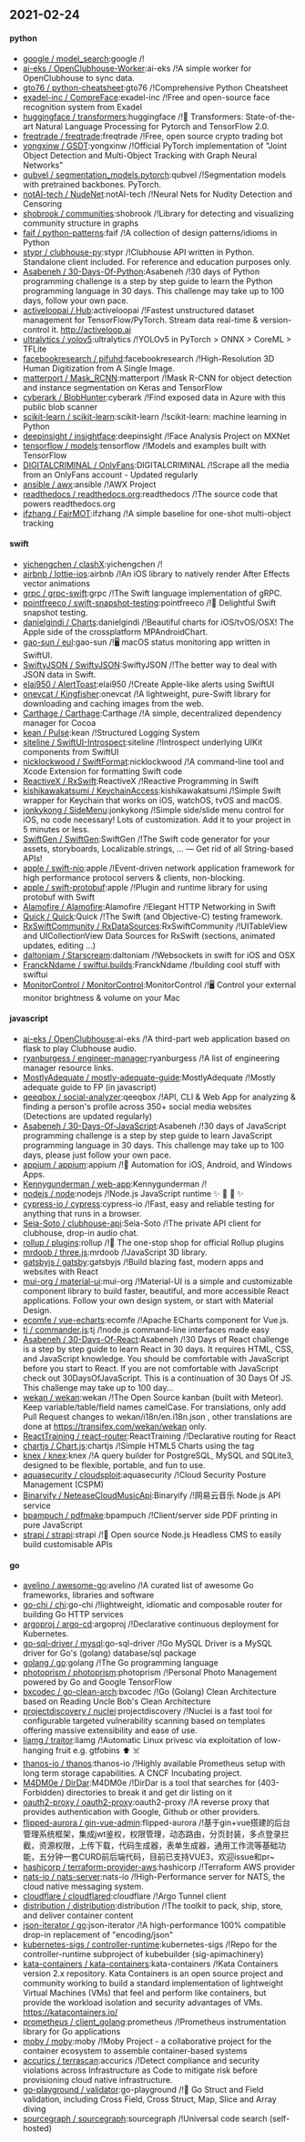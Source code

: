 ## 2021-02-24

#### python
* [google / model_search](https://github.com/google/model_search):google /!
* [ai-eks / OpenClubhouse-Worker](https://github.com/ai-eks/OpenClubhouse-Worker):ai-eks /!A simple worker for OpenClubhouse to sync data.
* [gto76 / python-cheatsheet](https://github.com/gto76/python-cheatsheet):gto76 /!Comprehensive Python Cheatsheet
* [exadel-inc / CompreFace](https://github.com/exadel-inc/CompreFace):exadel-inc /!Free and open-source face recognition system from Exadel
* [huggingface / transformers](https://github.com/huggingface/transformers):huggingface /!🤗
Transformers: State-of-the-art Natural Language Processing for Pytorch and TensorFlow 2.0.
* [freqtrade / freqtrade](https://github.com/freqtrade/freqtrade):freqtrade /!Free, open source crypto trading bot
* [yongxinw / GSDT](https://github.com/yongxinw/GSDT):yongxinw /!Official PyTorch implementation of "Joint Object Detection and Multi-Object Tracking with Graph Neural Networks"
* [qubvel / segmentation_models.pytorch](https://github.com/qubvel/segmentation_models.pytorch):qubvel /!Segmentation models with pretrained backbones. PyTorch.
* [notAI-tech / NudeNet](https://github.com/notAI-tech/NudeNet):notAI-tech /!Neural Nets for Nudity Detection and Censoring
* [shobrook / communities](https://github.com/shobrook/communities):shobrook /!Library for detecting and visualizing community structure in graphs
* [faif / python-patterns](https://github.com/faif/python-patterns):faif /!A collection of design patterns/idioms in Python
* [stypr / clubhouse-py](https://github.com/stypr/clubhouse-py):stypr /!Clubhouse API written in Python. Standalone client included. For reference and education purposes only.
* [Asabeneh / 30-Days-Of-Python](https://github.com/Asabeneh/30-Days-Of-Python):Asabeneh /!30 days of Python programming challenge is a step by step guide to learn the Python programming language in 30 days. This challenge may take up to 100 days, follow your own pace.
* [activeloopai / Hub](https://github.com/activeloopai/Hub):activeloopai /!Fastest unstructured dataset management for TensorFlow/PyTorch. Stream data real-time & version-control it. http://activeloop.ai
* [ultralytics / yolov5](https://github.com/ultralytics/yolov5):ultralytics /!YOLOv5 in PyTorch > ONNX > CoreML > TFLite
* [facebookresearch / pifuhd](https://github.com/facebookresearch/pifuhd):facebookresearch /!High-Resolution 3D Human Digitization from A Single Image.
* [matterport / Mask_RCNN](https://github.com/matterport/Mask_RCNN):matterport /!Mask R-CNN for object detection and instance segmentation on Keras and TensorFlow
* [cyberark / BlobHunter](https://github.com/cyberark/BlobHunter):cyberark /!Find exposed data in Azure with this public blob scanner
* [scikit-learn / scikit-learn](https://github.com/scikit-learn/scikit-learn):scikit-learn /!scikit-learn: machine learning in Python
* [deepinsight / insightface](https://github.com/deepinsight/insightface):deepinsight /!Face Analysis Project on MXNet
* [tensorflow / models](https://github.com/tensorflow/models):tensorflow /!Models and examples built with TensorFlow
* [DIGITALCRIMINAL / OnlyFans](https://github.com/DIGITALCRIMINAL/OnlyFans):DIGITALCRIMINAL /!Scrape all the media from an OnlyFans account - Updated regularly
* [ansible / awx](https://github.com/ansible/awx):ansible /!AWX Project
* [readthedocs / readthedocs.org](https://github.com/readthedocs/readthedocs.org):readthedocs /!The source code that powers readthedocs.org
* [ifzhang / FairMOT](https://github.com/ifzhang/FairMOT):ifzhang /!A simple baseline for one-shot multi-object tracking

#### swift
* [yichengchen / clashX](https://github.com/yichengchen/clashX):yichengchen /!
* [airbnb / lottie-ios](https://github.com/airbnb/lottie-ios):airbnb /!An iOS library to natively render After Effects vector animations
* [grpc / grpc-swift](https://github.com/grpc/grpc-swift):grpc /!The Swift language implementation of gRPC.
* [pointfreeco / swift-snapshot-testing](https://github.com/pointfreeco/swift-snapshot-testing):pointfreeco /!📸
Delightful Swift snapshot testing.
* [danielgindi / Charts](https://github.com/danielgindi/Charts):danielgindi /!Beautiful charts for iOS/tvOS/OSX! The Apple side of the crossplatform MPAndroidChart.
* [gao-sun / eul](https://github.com/gao-sun/eul):gao-sun /!🖥️
macOS status monitoring app written in SwiftUI.
* [SwiftyJSON / SwiftyJSON](https://github.com/SwiftyJSON/SwiftyJSON):SwiftyJSON /!The better way to deal with JSON data in Swift.
* [elai950 / AlertToast](https://github.com/elai950/AlertToast):elai950 /!Create Apple-like alerts using SwiftUI
* [onevcat / Kingfisher](https://github.com/onevcat/Kingfisher):onevcat /!A lightweight, pure-Swift library for downloading and caching images from the web.
* [Carthage / Carthage](https://github.com/Carthage/Carthage):Carthage /!A simple, decentralized dependency manager for Cocoa
* [kean / Pulse](https://github.com/kean/Pulse):kean /!Structured Logging System
* [siteline / SwiftUI-Introspect](https://github.com/siteline/SwiftUI-Introspect):siteline /!Introspect underlying UIKit components from SwiftUI
* [nicklockwood / SwiftFormat](https://github.com/nicklockwood/SwiftFormat):nicklockwood /!A command-line tool and Xcode Extension for formatting Swift code
* [ReactiveX / RxSwift](https://github.com/ReactiveX/RxSwift):ReactiveX /!Reactive Programming in Swift
* [kishikawakatsumi / KeychainAccess](https://github.com/kishikawakatsumi/KeychainAccess):kishikawakatsumi /!Simple Swift wrapper for Keychain that works on iOS, watchOS, tvOS and macOS.
* [jonkykong / SideMenu](https://github.com/jonkykong/SideMenu):jonkykong /!Simple side/slide menu control for iOS, no code necessary! Lots of customization. Add it to your project in 5 minutes or less.
* [SwiftGen / SwiftGen](https://github.com/SwiftGen/SwiftGen):SwiftGen /!The Swift code generator for your assets, storyboards, Localizable.strings, … — Get rid of all String-based APIs!
* [apple / swift-nio](https://github.com/apple/swift-nio):apple /!Event-driven network application framework for high performance protocol servers & clients, non-blocking.
* [apple / swift-protobuf](https://github.com/apple/swift-protobuf):apple /!Plugin and runtime library for using protobuf with Swift
* [Alamofire / Alamofire](https://github.com/Alamofire/Alamofire):Alamofire /!Elegant HTTP Networking in Swift
* [Quick / Quick](https://github.com/Quick/Quick):Quick /!The Swift (and Objective-C) testing framework.
* [RxSwiftCommunity / RxDataSources](https://github.com/RxSwiftCommunity/RxDataSources):RxSwiftCommunity /!UITableView and UICollectionView Data Sources for RxSwift (sections, animated updates, editing ...)
* [daltoniam / Starscream](https://github.com/daltoniam/Starscream):daltoniam /!Websockets in swift for iOS and OSX
* [FranckNdame / swiftui.builds](https://github.com/FranckNdame/swiftui.builds):FranckNdame /!building cool stuff with swiftui
* [MonitorControl / MonitorControl](https://github.com/MonitorControl/MonitorControl):MonitorControl /!🖥
Control your external monitor brightness & volume on your Mac

#### javascript
* [ai-eks / OpenClubhouse](https://github.com/ai-eks/OpenClubhouse):ai-eks /!A third-part web application based on flask to play Clubhouse audio.
* [ryanburgess / engineer-manager](https://github.com/ryanburgess/engineer-manager):ryanburgess /!A list of engineering manager resource links.
* [MostlyAdequate / mostly-adequate-guide](https://github.com/MostlyAdequate/mostly-adequate-guide):MostlyAdequate /!Mostly adequate guide to FP (in javascript)
* [qeeqbox / social-analyzer](https://github.com/qeeqbox/social-analyzer):qeeqbox /!API, CLI & Web App for analyzing & finding a person's profile across 350+ social media websites (Detections are updated regularly)
* [Asabeneh / 30-Days-Of-JavaScript](https://github.com/Asabeneh/30-Days-Of-JavaScript):Asabeneh /!30 days of JavaScript programming challenge is a step by step guide to learn JavaScript programming language in 30 days. This challenge may take up to 100 days, please just follow your own pace.
* [appium / appium](https://github.com/appium/appium):appium /!📱
Automation for iOS, Android, and Windows Apps.
* [Kennygunderman / web-app](https://github.com/Kennygunderman/web-app):Kennygunderman /!
* [nodejs / node](https://github.com/nodejs/node):nodejs /!Node.js JavaScript runtime
✨
🐢
🚀
✨
* [cypress-io / cypress](https://github.com/cypress-io/cypress):cypress-io /!Fast, easy and reliable testing for anything that runs in a browser.
* [Seia-Soto / clubhouse-api](https://github.com/Seia-Soto/clubhouse-api):Seia-Soto /!The private API client for clubhouse, drop-in audio chat.
* [rollup / plugins](https://github.com/rollup/plugins):rollup /!🍣
The one-stop shop for official Rollup plugins
* [mrdoob / three.js](https://github.com/mrdoob/three.js):mrdoob /!JavaScript 3D library.
* [gatsbyjs / gatsby](https://github.com/gatsbyjs/gatsby):gatsbyjs /!Build blazing fast, modern apps and websites with React
* [mui-org / material-ui](https://github.com/mui-org/material-ui):mui-org /!Material-UI is a simple and customizable component library to build faster, beautiful, and more accessible React applications. Follow your own design system, or start with Material Design.
* [ecomfe / vue-echarts](https://github.com/ecomfe/vue-echarts):ecomfe /!Apache ECharts component for Vue.js.
* [tj / commander.js](https://github.com/tj/commander.js):tj /!node.js command-line interfaces made easy
* [Asabeneh / 30-Days-Of-React](https://github.com/Asabeneh/30-Days-Of-React):Asabeneh /!30 Days of React challenge is a step by step guide to learn React in 30 days. It requires HTML, CSS, and JavaScript knowledge. You should be comfortable with JavaScript before you start to React. If you are not comfortable with JavaScript check out 30DaysOfJavaScript. This is a continuation of 30 Days Of JS. This challenge may take up to 100 day…
* [wekan / wekan](https://github.com/wekan/wekan):wekan /!The Open Source kanban (built with Meteor). Keep variable/table/field names camelCase. For translations, only add Pull Request changes to wekan/i18n/en.i18n.json , other translations are done at https://transifex.com/wekan/wekan only.
* [ReactTraining / react-router](https://github.com/ReactTraining/react-router):ReactTraining /!Declarative routing for React
* [chartjs / Chart.js](https://github.com/chartjs/Chart.js):chartjs /!Simple HTML5 Charts using the <canvas> tag
* [knex / knex](https://github.com/knex/knex):knex /!A query builder for PostgreSQL, MySQL and SQLite3, designed to be flexible, portable, and fun to use.
* [aquasecurity / cloudsploit](https://github.com/aquasecurity/cloudsploit):aquasecurity /!Cloud Security Posture Management (CSPM)
* [Binaryify / NeteaseCloudMusicApi](https://github.com/Binaryify/NeteaseCloudMusicApi):Binaryify /!网易云音乐 Node.js API service
* [bpampuch / pdfmake](https://github.com/bpampuch/pdfmake):bpampuch /!Client/server side PDF printing in pure JavaScript
* [strapi / strapi](https://github.com/strapi/strapi):strapi /!🚀
Open source Node.js Headless CMS to easily build customisable APIs

#### go
* [avelino / awesome-go](https://github.com/avelino/awesome-go):avelino /!A curated list of awesome Go frameworks, libraries and software
* [go-chi / chi](https://github.com/go-chi/chi):go-chi /!lightweight, idiomatic and composable router for building Go HTTP services
* [argoproj / argo-cd](https://github.com/argoproj/argo-cd):argoproj /!Declarative continuous deployment for Kubernetes.
* [go-sql-driver / mysql](https://github.com/go-sql-driver/mysql):go-sql-driver /!Go MySQL Driver is a MySQL driver for Go's (golang) database/sql package
* [golang / go](https://github.com/golang/go):golang /!The Go programming language
* [photoprism / photoprism](https://github.com/photoprism/photoprism):photoprism /!Personal Photo Management powered by Go and Google TensorFlow
* [bxcodec / go-clean-arch](https://github.com/bxcodec/go-clean-arch):bxcodec /!Go (Golang) Clean Architecture based on Reading Uncle Bob's Clean Architecture
* [projectdiscovery / nuclei](https://github.com/projectdiscovery/nuclei):projectdiscovery /!Nuclei is a fast tool for configurable targeted vulnerability scanning based on templates offering massive extensibility and ease of use.
* [liamg / traitor](https://github.com/liamg/traitor):liamg /!Automatic Linux privesc via exploitation of low-hanging fruit e.g. gtfobins
⬆️
☠️
* [thanos-io / thanos](https://github.com/thanos-io/thanos):thanos-io /!Highly available Prometheus setup with long term storage capabilities. A CNCF Incubating project.
* [M4DM0e / DirDar](https://github.com/M4DM0e/DirDar):M4DM0e /!DirDar is a tool that searches for (403-Forbidden) directories to break it and get dir listing on it
* [oauth2-proxy / oauth2-proxy](https://github.com/oauth2-proxy/oauth2-proxy):oauth2-proxy /!A reverse proxy that provides authentication with Google, Github or other providers.
* [flipped-aurora / gin-vue-admin](https://github.com/flipped-aurora/gin-vue-admin):flipped-aurora /!基于gin+vue搭建的后台管理系统框架，集成jwt鉴权，权限管理，动态路由，分页封装，多点登录拦截，资源权限，上传下载，代码生成器，表单生成器，通用工作流等基础功能，五分钟一套CURD前后端代码，目前已支持VUE3，欢迎issue和pr~
* [hashicorp / terraform-provider-aws](https://github.com/hashicorp/terraform-provider-aws):hashicorp /!Terraform AWS provider
* [nats-io / nats-server](https://github.com/nats-io/nats-server):nats-io /!High-Performance server for NATS, the cloud native messaging system.
* [cloudflare / cloudflared](https://github.com/cloudflare/cloudflared):cloudflare /!Argo Tunnel client
* [distribution / distribution](https://github.com/distribution/distribution):distribution /!The toolkit to pack, ship, store, and deliver container content
* [json-iterator / go](https://github.com/json-iterator/go):json-iterator /!A high-performance 100% compatible drop-in replacement of "encoding/json"
* [kubernetes-sigs / controller-runtime](https://github.com/kubernetes-sigs/controller-runtime):kubernetes-sigs /!Repo for the controller-runtime subproject of kubebuilder (sig-apimachinery)
* [kata-containers / kata-containers](https://github.com/kata-containers/kata-containers):kata-containers /!Kata Containers version 2.x repository. Kata Containers is an open source project and community working to build a standard implementation of lightweight Virtual Machines (VMs) that feel and perform like containers, but provide the workload isolation and security advantages of VMs. https://katacontainers.io/
* [prometheus / client_golang](https://github.com/prometheus/client_golang):prometheus /!Prometheus instrumentation library for Go applications
* [moby / moby](https://github.com/moby/moby):moby /!Moby Project - a collaborative project for the container ecosystem to assemble container-based systems
* [accurics / terrascan](https://github.com/accurics/terrascan):accurics /!Detect compliance and security violations across Infrastructure as Code to mitigate risk before provisioning cloud native infrastructure.
* [go-playground / validator](https://github.com/go-playground/validator):go-playground /!💯
Go Struct and Field validation, including Cross Field, Cross Struct, Map, Slice and Array diving
* [sourcegraph / sourcegraph](https://github.com/sourcegraph/sourcegraph):sourcegraph /!Universal code search (self-hosted)
